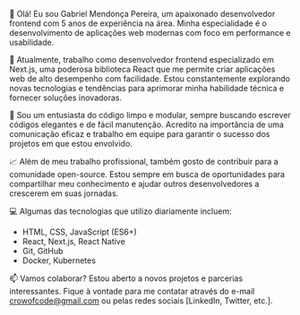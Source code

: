 👋 Olá! Eu sou Gabriel Mendonça Pereira, um apaixonado desenvolvedor frontend com 5 anos de experiência na área. Minha especialidade é o desenvolvimento de aplicações web modernas com foco em performance e usabilidade.

💼 Atualmente, trabalho como desenvolvedor frontend especializado em Next.js, uma poderosa biblioteca React que me permite criar aplicações web de alto desempenho com facilidade. Estou constantemente explorando novas tecnologias e tendências para aprimorar minha habilidade técnica e fornecer soluções inovadoras.

🚀 Sou um entusiasta do código limpo e modular, sempre buscando escrever códigos elegantes e de fácil manutenção. Acredito na importância de uma comunicação eficaz e trabalho em equipe para garantir o sucesso dos projetos em que estou envolvido.

📈 Além de meu trabalho profissional, também gosto de contribuir para a comunidade open-source. Estou sempre em busca de oportunidades para compartilhar meu conhecimento e ajudar outros desenvolvedores a crescerem em suas jornadas.

💻 Algumas das tecnologias que utilizo diariamente incluem:
- HTML, CSS, JavaScript (ES6+)
- React, Next.js, React Native
- Git, GitHub
- Docker, Kubernetes

📫 Vamos colaborar? Estou aberto a novos projetos e parcerias interessantes. Fique à vontade para me contatar através do e-mail crowofcode@gmail.com ou pelas redes sociais [LinkedIn, Twitter, etc.].






